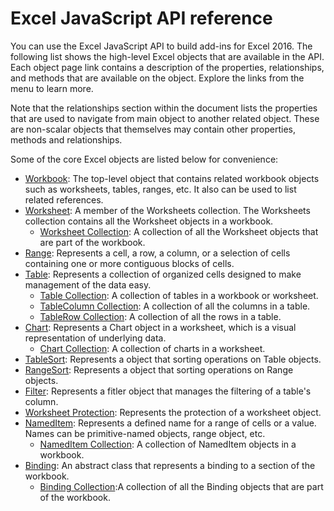 # Excel JavaScript API reference

You can use the Excel JavaScript API to build add-ins for Excel 2016. The following list shows the high-level Excel objects that are available in the API. Each object page link contains a description of the properties, relationships, and methods that are available on the object. Explore the links from the menu to learn more.

Note that the relationships section within the document lists the properties that are used to navigate from main object to another related object. These are non-scalar objects that themselves may contain other properties, methods and relationships.

Some of the core Excel objects are listed below for convenience: 

* [Workbook](workbook.md): The top-level object that contains related workbook objects such as worksheets, tables, ranges, etc. It also can be used to list related references.
* [Worksheet](worksheet.md): A member of the Worksheets collection. The Worksheets collection contains all the Worksheet objects in a workbook.
  * [Worksheet Collection](worksheetcollection.md): A collection of all the Worksheet objects that are part of the workbook.
* [Range](range.md): Represents a cell, a row, a column, or a selection of cells containing one or more contiguous blocks of cells.
* [Table](table.md): Represents a collection of organized cells designed to make management of the data easy.
  * [Table Collection](tablecollection.md): A collection of tables in a workbook or worksheet.
  * [TableColumn Collection](tablecolumncollection.md): A collection of all the columns in a table.
  * [TableRow Collection](tablerowcollection.md): A collection of all the rows in a table.
* [Chart](chart.md): Represents a Chart object in a worksheet, which is a visual representation of underlying data.
  * [Chart Collection](chartcollection.md): A collection of charts in a worksheet.
* [TableSort](tablesort.md): Represents a object that sorting operations on Table objects.
* [RangeSort](rangesort.md): Represents a object that sorting operations on Range objects.
* [Filter](filter.md): Represents a fitler object that manages the filtering of a table's column.
* [Worksheet Protection](worksheetprotection.md): Represents the protection of a worksheet object.
* [NamedItem](nameditem.md): Represents a defined name for a range of cells or a value. Names can be primitive-named objects, range object, etc.
  * [NamedItem Collection](nameditemcollection.md): A collection of NamedItem objects in a workbook.
* [Binding](binding.md): An abstract class that represents a binding to a section of the workbook.
  * [Binding Collection](bindingcollection.md):A collection of all the Binding objects that are part of the workbook.

